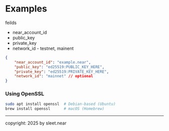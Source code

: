 # Examples

feilds
- near_account_id
- public_key
- private_key
- network_id - testnet, mainent


```json
{
    "near_account_id": "example.near",
    "public_key": "ed25519:PUBLIC_KEY_HERE",
    "private_key": "ed25519:PRIVATE_KEY_HERE",
    "network_id": "mainnet" // optional
}
```

### Using OpenSSL

```sh
sudo apt install openssl  # Debian-based (Ubuntu)
brew install openssl      # macOS (Homebrew)
```



---

copyright: 2025 by sleet.near